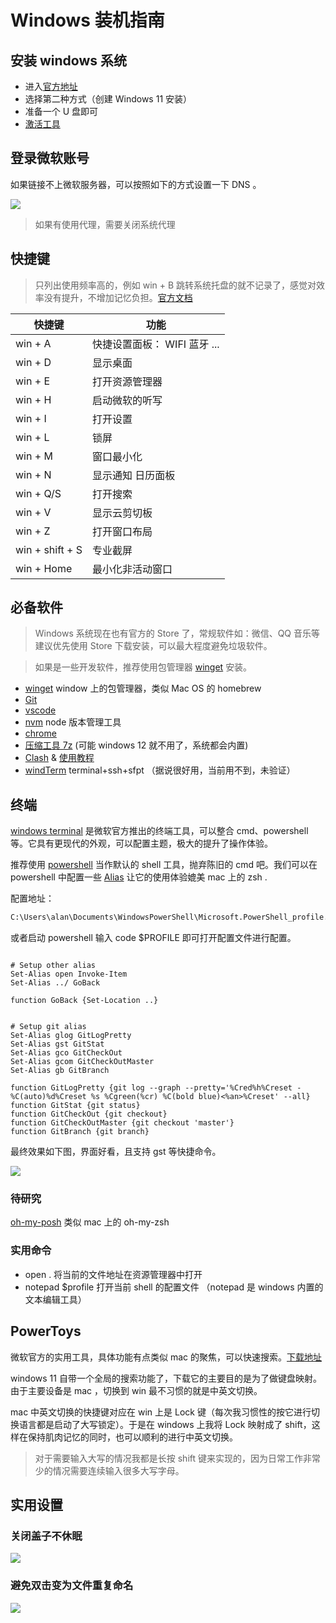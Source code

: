 # Windows 装机指南

## 安装 windows 系统

-   进入[官方地址](https://www.microsoft.com/zh-cn/software-download/windows11)
-   选择第二种方式（创建 Windows 11 安装）
-   准备一个 U 盘即可
-   [激活工具](https://github.com/zbezj/HEU_KMS_Activator/releases)

## 登录微软账号

如果链接不上微软服务器，可以按照如下的方式设置一下 DNS 。

![](./dns.png)

> 如果有使用代理，需要关闭系统代理

## 快捷键

> 只列出使用频率高的，例如 win + B 跳转系统托盘的就不记录了，感觉对效率没有提升，不增加记忆负担。[官方文档](https://support.microsoft.com/zh-cn/windows/windows-%E7%9A%84%E9%94%AE%E7%9B%98%E5%BF%AB%E6%8D%B7%E6%96%B9%E5%BC%8F-dcc61a57-8ff0-cffe-9796-cb9706c75eec)

| 快捷键          | 功能                         |
| --------------- | ---------------------------- |
| win + A         | 快捷设置面板： WIFI 蓝牙 ... |
| win + D         | 显示桌面                     |
| win + E         | 打开资源管理器               |
| win + H         | 启动微软的听写               |
| win + I         | 打开设置                     |
| win + L         | 锁屏                         |
| win + M         | 窗口最小化                   |
| win + N         | 显示通知 日历面板            |
| win + Q/S       | 打开搜索                     |
| win + V         | 显示云剪切板                 |
| win + Z         | 打开窗口布局                 |
| win + shift + S | 专业截屏                     |
| win + Home      | 最小化非活动窗口             |

## 必备软件

> Windows 系统现在也有官方的 Store 了，常规软件如：微信、QQ 音乐等建议优先使用 Store 下载安装，可以最大程度避免垃圾软件。

> 如果是一些开发软件，推荐使用包管理器 [winget](https://github.com/microsoft/winget-cli) 安装。

-   [winget](https://github.com/microsoft/winget-cli) window 上的包管理器，类似 Mac OS 的 homebrew
-   [Git](https://git-scm.com/)
-   [vscode](https://code.visualstudio.com/)
-   [nvm](https://github.com/coreybutler/nvm-windows) node 版本管理工具
-   [chrome](https://www.google.cn/intl/en_uk/chrome/)
-   [压缩工具 7z](https://www.7-zip.org/) (可能 windows 12 就不用了，系统都会内置)
-   [Clash](https://github.com/Fndroid/clash_for_windows_pkg/releases) & [使用教程](https://clashforwindows.top/)
-   [windTerm](https://github.com/kingToolbox/WindTerm) terminal+ssh+sfpt （据说很好用，当前用不到，未验证）

## 终端

[windows terminal](https://learn.microsoft.com/zh-cn/windows/terminal/install) 是微软官方推出的终端工具，可以整合 cmd、powershell 等。它具有更现代的外观，可以配置主题，极大的提升了操作体验。

推荐使用 [powershell](https://learn.microsoft.com/zh-cn/powershell/scripting/learn/ps101/01-getting-started?view=powershell-7.3) 当作默认的 shell 工具，抛弃陈旧的 cmd 吧。我们可以在 powershell 中配置一些 [Alias](https://learn.microsoft.com/zh-cn/powershell/module/microsoft.powershell.utility/set-alias?view=powershell-7.2) 让它的使用体验媲美 mac 上的 zsh .

配置地址：

```bash
C:\Users\alan\Documents\WindowsPowerShell\Microsoft.PowerShell_profile.ps1
```

或者启动 powershell 输入 code $PROFILE 即可打开配置文件进行配置。

```

# Setup other alias
Set-Alias open Invoke-Item
Set-Alias ../ GoBack

function GoBack {Set-Location ..}


# Setup git alias
Set-Alias glog GitLogPretty
Set-Alias gst GitStat
Set-Alias gco GitCheckOut
Set-Alias gcom GitCheckOutMaster
Set-Alias gb GitBranch

function GitLogPretty {git log --graph --pretty='%Cred%h%Creset -%C(auto)%d%Creset %s %Cgreen(%cr) %C(bold blue)<%an>%Creset' --all}
function GitStat {git status}
function GitCheckOut {git checkout}
function GitCheckOutMaster {git checkout 'master'}
function GitBranch {git branch}
```

最终效果如下图，界面好看，且支持 gst 等快捷命令。

![](./windows-terminal.png)

### 待研究

[oh-my-posh](https://ohmyposh.dev/) 类似 mac 上的 oh-my-zsh

### 实用命令

-   open . 将当前的文件地址在资源管理器中打开
-   notepad $profile 打开当前 shell 的配置文件 （notepad 是 windows 内置的文本编辑工具）

## PowerToys

微软官方的实用工具，具体功能有点类似 mac 的聚焦，可以快速搜索。[下载地址](https://learn.microsoft.com/zh-cn/windows/powertoys/)

windows 11 自带一个全局的搜索功能了，下载它的主要目的是为了做键盘映射。由于主要设备是 mac ，切换到 win 最不习惯的就是中英文切换。

mac 中英文切换的快捷键对应在 win 上是 Lock 键（每次我习惯性的按它进行切换语言都是启动了大写锁定）。于是在 windows 上我将 Lock 映射成了 shift，这样在保持肌肉记忆的同时，也可以顺利的进行中英文切换。

> 对于需要输入大写的情况我都是长按 shift 键来实现的，因为日常工作非常少的情况需要连续输入很多大写字母。

## 实用设置

### 关闭盖子不休眠

![](./close-cap.png)

### 避免双击变为文件重复命名

![](./dblclick.png)
